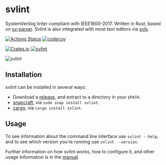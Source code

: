 # svlint

SystemVerilog linter compliant with IEEE1800-2017.
Written in Rust, based on [sv-parser](https://github.com/dalance/sv-parser).
Svlint is also integrated with most text editors via
[svls](https://github.com/dalance/svls).

[![Actions Status](https://github.com/dalance/svlint/workflows/Regression/badge.svg)](https://github.com/dalance/svlint/actions)
[![codecov](https://codecov.io/gh/dalance/svlint/branch/master/graph/badge.svg)](https://codecov.io/gh/dalance/svlint)

[![Crates.io](https://img.shields.io/crates/v/svlint.svg)](https://crates.io/crates/svlint)
[![svlint](https://snapcraft.io/svlint/badge.svg)](https://snapcraft.io/svlint)

![svlint](https://user-images.githubusercontent.com/4331004/67759664-377b5480-fa83-11e9-895f-7deef6dde516.png)


## Installation

svlint can be installed in several ways:
- Download a [release](https://github.com/dalance/svlint/releases/latest), and
  extract to a directory in your `$PATH`.
- [snapcraft](https://snapcraft.io/svlint), via
  `sudo snap install svlint`.
- [cargo](https://crates.io/crates/svlint), via
  `cargo install svlint`.


## Usage

To see information about the command line interface use `svlint --help`,
and to see which version you're running use `svlint --version`.

Further information on how svlint works, how to configure it, and other usage
information is in the [manual](./MANUAL.md).
